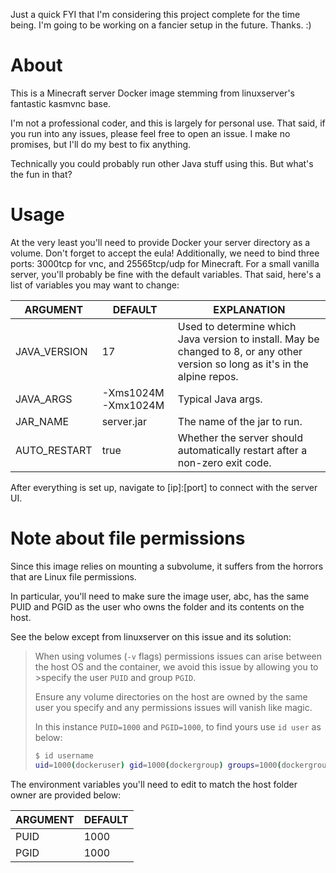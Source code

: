 Just a quick FYI that I'm considering this project complete for the time being. I'm going to be working on a fancier setup in the future. Thanks. :)

# About

This is a Minecraft server Docker image stemming from linuxserver's fantastic kasmvnc base.

I'm not a professional coder, and this is largely for personal use.
That said, if you run into any issues, please feel free to open an issue. I make no promises, but I'll do my best to fix anything.

Technically you could probably run other Java stuff using this. But what's the fun in that?

# Usage

At the very least you'll need to provide Docker your server directory as a volume. Don't forget to accept the eula!
Additionally, we need to bind three ports: 3000tcp for vnc, and 25565tcp/udp for Minecraft.
For a small vanilla server, you'll probably be fine with the default variables. That said, here's a list of variables you may want to change:

| ARGUMENT | DEFAULT | EXPLANATION |
| -------- | ------- | ----------- |
| JAVA_VERSION | 17 | Used to determine which Java version to install. May be changed to 8, or any other version so long as it's in the alpine repos. |
| JAVA_ARGS | -Xms1024M -Xmx1024M | Typical Java args. |
| JAR_NAME | server.jar | The name of the jar to run. |
| AUTO_RESTART | true | Whether the server should automatically restart after a non-zero exit code. |

After everything is set up, navigate to [ip]:[port] to connect with the server UI. 

# Note about file permissions

Since this image relies on mounting a subvolume, it suffers from the horrors that are Linux file permissions.

In particular, you'll need to make sure the image user, abc, has the same PUID and PGID as the user who owns the folder and its contents on the host.

See the below except from linuxserver on this issue and its solution:

> When using volumes (`-v` flags) permissions issues can arise between the host OS and the container, we avoid this issue by allowing you to >specify the user `PUID` and group `PGID`.
>
> Ensure any volume directories on the host are owned by the same user you specify and any permissions issues will vanish like magic.
>
> In this instance `PUID=1000` and `PGID=1000`, to find yours use `id user` as below:
> ```bash
> $ id username
> uid=1000(dockeruser) gid=1000(dockergroup) groups=1000(dockergroup)

The environment variables you'll need to edit to match the host folder owner are provided below:

| ARGUMENT | DEFAULT |
| -------- | ------- |
| PUID | 1000 |
| PGID | 1000 |
